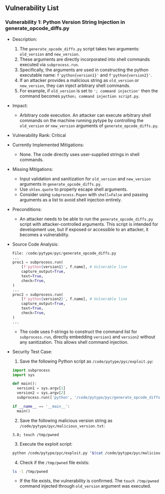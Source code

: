 ## Vulnerability List

### Vulnerability 1: Python Version String Injection in generate_opcode_diffs.py

- Description:
    1. The `generate_opcode_diffs.py` script takes two arguments: `old_version` and `new_version`.
    2. These arguments are directly incorporated into shell commands executed via `subprocess.run`.
    3. Specifically, the arguments are used in constructing the python executable name: `f'python{version1}'` and `f'python{version2}'`.
    4. If an attacker provides a malicious string as `old_version` or `new_version`, they can inject arbitrary shell commands.
    5. For example, if `old_version` is set to `'; command injection'` then the command becomes `python; command injection script.py`.

- Impact:
    - Arbitrary code execution. An attacker can execute arbitrary shell commands on the machine running pytype by controlling the `old_version` or `new_version` arguments of `generate_opcode_diffs.py`.

- Vulnerability Rank: Critical

- Currently Implemented Mitigations:
    - None. The code directly uses user-supplied strings in shell commands.

- Missing Mitigations:
    - Input validation and sanitization for `old_version` and `new_version` arguments in `generate_opcode_diffs.py`.
    - Use `shlex.quote` to properly escape shell arguments.
    - Consider using `subprocess.Popen` with `shell=False` and passing arguments as a list to avoid shell injection entirely.

- Preconditions:
    - An attacker needs to be able to run the `generate_opcode_diffs.py` script with attacker-controlled arguments. This script is intended for development use, but if exposed or accessible to an attacker, it becomes a vulnerability.

- Source Code Analysis:
    ```python
    File: /code/pytype/pyc/generate_opcode_diffs.py
    ...
    proc1 = subprocess.run(
        [f'python{version1}', f.name], # Vulnerable line
        capture_output=True,
        text=True,
        check=True,
    )
    ...
    proc2 = subprocess.run(
        [f'python{version2}', f.name], # Vulnerable line
        capture_output=True,
        text=True,
        check=True,
    )
    ...
    ```
    - The code uses f-strings to construct the command list for `subprocess.run`, directly embedding `version1` and `version2` without any sanitization. This allows shell command injection.

- Security Test Case:
    1. Save the following Python script as `/code/pytype/pyc/exploit.py`:
    ```python
    import subprocess
    import sys

    def main():
      version1 = sys.argv[1]
      version2 = sys.argv[2]
      subprocess.run(['python', '/code/pytype/pyc/generate_opcode_diffs.py', version1, version2])

    if __name__ == '__main__':
      main()
    ```
    2. Save the following malicious version string as `/code/pytype/pyc/malicious_version.txt`:
    ```
    3.8; touch /tmp/pwned
    ```
    3. Execute the exploit script:
    ```bash
    python /code/pytype/pyc/exploit.py "$(cat /code/pytype/pyc/malicious_version.txt)" 3.9
    ```
    4. Check if the `/tmp/pwned` file exists:
    ```bash
    ls -l /tmp/pwned
    ```
    - If the file exists, the vulnerability is confirmed. The `touch /tmp/pwned` command injected through `old_version` argument was executed.